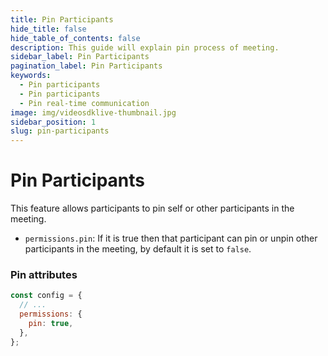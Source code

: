 ```yaml
---
title: Pin Participants
hide_title: false
hide_table_of_contents: false
description: This guide will explain pin process of meeting.
sidebar_label: Pin Participants
pagination_label: Pin Participants
keywords:
  - Pin participants
  - Pin participants
  - Pin real-time communication
image: img/videosdklive-thumbnail.jpg
sidebar_position: 1
slug: pin-participants
---
```


# Pin Participants

This feature allows participants to pin self or other participants in the meeting.

- `permissions.pin`: If it is true then that participant can pin or unpin other participants in the meeting, by default it is set to `false`.

### Pin attributes

```js title="index.html"
const config = {
  // ...
  permissions: {
    pin: true,
  },
};
```
